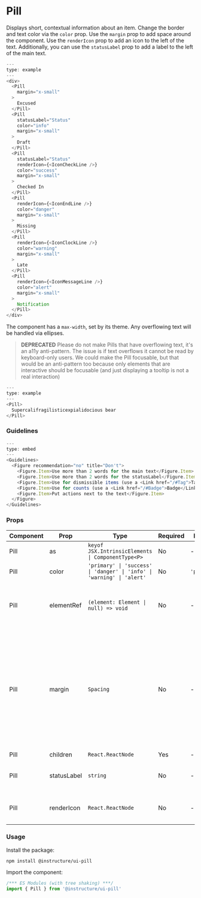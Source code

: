# Pill


Displays short, contextual information about an item. Change the border
and text color via the `color` prop. Use the `margin` prop to add space around
the component. Use the `renderIcon` prop to add an icon to the left of the text. Additionally,
you can use the `statusLabel` prop to add a label to the left of the main text.

```js
---
type: example
---
<div>
  <Pill
    margin="x-small"
  >
    Excused
  </Pill>
  <Pill
    statusLabel="Status"
    color="info"
    margin="x-small"
  >
    Draft
  </Pill>
  <Pill
    statusLabel="Status"
    renderIcon={<IconCheckLine />}
    color="success"
    margin="x-small"
  >
    Checked In
  </Pill>
  <Pill
    renderIcon={<IconEndLine />}
    color="danger"
    margin="x-small"
  >
    Missing
  </Pill>
  <Pill
    renderIcon={<IconClockLine />}
    color="warning"
    margin="x-small"
  >
    Late
  </Pill>
  <Pill
    renderIcon={<IconMessageLine />}
    color="alert"
    margin="x-small"
  >
    Notification
  </Pill>
</div>
```

The component has a `max-width`, set by its theme. Any overflowing text will be handled via ellipses.

> **DEPRECATED** Please do not make Pills that have overflowing text, it's an a11y anti-pattern. The issue is if text overflows it cannot be read by keyboard-only users. We could make the Pill focusable, but that would be an anti-pattern too because only elements that are interactive should be focusable (and just displaying a tooltip is not a real interaction)

```js
---
type: example
---
<Pill>
  Supercalifragilisticexpialidocious bear
</Pill>
```

### Guidelines

```js
---
type: embed
---
<Guidelines>
  <Figure recommendation="no" title="Don't">
    <Figure.Item>Use more than 2 words for the main text</Figure.Item>
    <Figure.Item>Use more than 2 words for the statusLabel</Figure.Item>
    <Figure.Item>Use for dismissible items (use a <Link href="/#Tag">Tag</Link> instead)</Figure.Item>
    <Figure.Item>Use for counts (use a <Link href="/#Badge">Badge</Link> instead)</Figure.Item>
    <Figure.Item>Put actions next to the text</Figure.Item>
  </Figure>
</Guidelines>
```


### Props

| Component | Prop | Type | Required | Default | Description |
|-----------|------|------|----------|---------|-------------|
| Pill | as | `keyof JSX.IntrinsicElements \| ComponentType<P>` | No | - |  |
| Pill | color | `'primary' \| 'success' \| 'danger' \| 'info' \| 'warning' \| 'alert'` | No | `'primary'` |  |
| Pill | elementRef | `(element: Element \| null) => void` | No | - | Provides a reference to the underlying HTML element |
| Pill | margin | `Spacing` | No | - | Valid values are `0`, `none`, `auto`, `xxx-small`, `xx-small`, `x-small`, `small`, `medium`, `large`, `x-large`, `xx-large`. Apply these values via familiar CSS-like shorthand. For example: `margin="small auto large"`. |
| Pill | children | `React.ReactNode` | Yes | - |  |
| Pill | statusLabel | `string` | No | - | Adds a status label to the left of the main text. |
| Pill | renderIcon | `React.ReactNode` | No | - | An icon displayed to the left of the text. |

### Usage

Install the package:

```shell
npm install @instructure/ui-pill
```

Import the component:

```javascript
/*** ES Modules (with tree shaking) ***/
import { Pill } from '@instructure/ui-pill'
```

